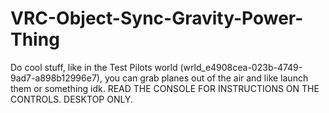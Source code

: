 # VRC-Object-Sync-Gravity-Power-Thing

Do cool stuff, like in the Test Pilots world (wrld_e4908cea-023b-4749-9ad7-a898b12996e7), you can grab planes out of the air and like launch them or something idk.
READ THE CONSOLE FOR INSTRUCTIONS ON THE CONTROLS.
DESKTOP ONLY.

